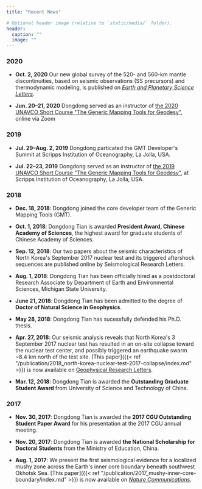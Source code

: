 ```yaml
---
title: "Recent News"

# Optional header image (relative to `static/media/` folder).
header:
  caption: ""
  image: ""
---
```


### 2020

- **Oct. 2, 2020** Our new global survey of the 520- and 560-km mantle discontinuities,
  based on seismic observations (SS precursors) and thermodynamic modeling,
  is published on [*Earth and Planetary Science Letters*](https://doi.org/10.1016/j.epsl.2020.116600).

- **Jun. 20–21, 2020**
  Dongdong served as an instructor of
  [the 2020 UNAVCO Short Course "The Generic Mapping Tools for Geodesy"](https://www.unavco.org/education/professional-development/short-courses/2020/geodetic-gmt/geodetic-gmt.html),
  online via Zoom

### 2019

- **Jul. 29–Aug. 2, 2019**
  Dongdong particated the GMT Developer's Summit at Scripps Institution of
  Oceanography, La Jolla, USA.

- **Jul. 22–23, 2019**
  Dongdong served as an instructor of
  [the 2019 UNAVCO Short Course "The Generic Mapping Tools for Geodesy"](https://www.unavco.org/education/professional-development/short-courses/2019/geodetic-gmt/geodetic-gmt.html),
  at Scripps Institution of Oceanography,
  La Jolla, USA.


### 2018

-   **Dec. 18, 2018**:
    Dongdong joined the core developer team of the Generic Mapping Tools (GMT).

-   **Oct. 1, 2018**:
    Dongdong Tian is awarded **President Award, Chinese Academy of Sciences**,
    the highest award for graduate students of Chinese Academy of Sciences.

-   **Sep. 12, 2018**:
    Our two papers about the seismic characteristics of North Korea's September 2017
    nuclear test and its triggered aftershock sequences are published online
    by Seismological Research Letters.

-   **Aug. 1, 2018**:
    Dongdong Tian has been officially hired as a postdoctoral Research Associate by Department of
    Earth and Environmental Sciences, Michigan State University.

-   **June 21, 2018**:
    Dongdong Tian has been admitted to the degree of **Doctor of Natural Science in Geophysics**.

-   **May 28, 2018**:
    Dongdong Tian has sucessfully defended his Ph.D. thesis.

-   **Apr. 27, 2018**:
    Our seismic analysis reveals that North Korea's 3 September 2017 nuclear test
    has resulted in an on-site collapse toward the nuclear test center, and
    possibly triggered an earthquake swarm ~8.4 km north of the test site.
    [This paper]({{< ref "/publication/2018_north-korea-nuclear-test-2017-collapse/index.md" >}})
    is now available on
    [Geophysical Research Letters](https://doi.org/10.1029/2018GL077649).

-   **Mar. 12, 2018**:
    Dongdong Tian is awarded the **Outstanding Graduate Student Award**
    from University of Science and Technology of China.

### 2017

-   **Nov. 30, 2017**:
    Dongdong Tian is awarded the **2017 CGU Outstanding Student Paper Award**
    for his presentation at the 2017 CGU annual meeting.

-   **Nov. 20, 2017**:
    Dongdong Tian is awarded **the National Scholarship for Doctoral Students**
    from the Ministry of Education, China.

-   **Aug. 1, 2017**:
    We present the first seismological evidence for a localized mushy zone
    across the Earth's inner core boundary beneath southwest Okhotsk Sea.
    [This paper]({{< ref "/publication/2017_mushy-inner-core-boundary/index.md" >}})
    is now available on
    [*Nature Communications*](https://doi.org/10.1038/s41467-017-00229-9).
